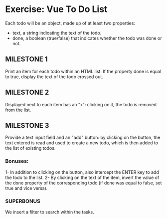 # Exercise: Vue To Do List

Each todo will be an object, made up of at least two properties:

- text, a string indicating the text of the todo.
- done, a boolean (true/false) that indicates whether the todo was done or not.

## MILESTONE 1

Print an item for each todo within an HTML list.
If the property done is equal to true, display the text of the todo crossed out.

## MILESTONE 2

Displayed next to each item has an "x": clicking on it, the todo is removed from the list.

## MILESTONE 3

Provide a text input field and an "add" button: by clicking on the button, the text entered is read and used to create a new todo, which is then added to the list of existing todos.

### Bonuses:

1- In addition to clicking on the button, also intercept the ENTER key to add the todo to the list.
2- By clicking on the text of the item, invert the value of the done property of the corresponding todo (if done was equal to false, set true and vice versa).

### SUPERBONUS

We insert a filter to search within the tasks.

